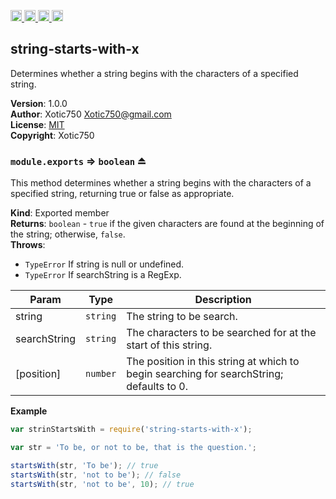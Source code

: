 <a href="https://travis-ci.org/Xotic750/string-starts-with-x"
   title="Travis status">
<img
   src="https://travis-ci.org/Xotic750/string-starts-with-x.svg?branch=master"
   alt="Travis status" height="18"/>
</a>
<a href="https://david-dm.org/Xotic750/string-starts-with-x"
   title="Dependency status">
<img src="https://david-dm.org/Xotic750/string-starts-with-x.svg"
   alt="Dependency status" height="18"/>
</a>
<a href="https://david-dm.org/Xotic750/string-starts-with-x#info=devDependencies"
   title="devDependency status">
<img src="https://david-dm.org/Xotic750/string-starts-with-x/dev-status.svg"
   alt="devDependency status" height="18"/>
</a>
<a href="https://badge.fury.io/js/string-starts-with-x" title="npm version">
<img src="https://badge.fury.io/js/string-starts-with-x.svg"
   alt="npm version" height="18"/>
</a>
<a name="module_string-starts-with-x"></a>

## string-starts-with-x
Determines whether a string begins with the characters of a specified string.

**Version**: 1.0.0  
**Author**: Xotic750 <Xotic750@gmail.com>  
**License**: [MIT](&lt;https://opensource.org/licenses/MIT&gt;)  
**Copyright**: Xotic750  
<a name="exp_module_string-starts-with-x--module.exports"></a>

### `module.exports` ⇒ <code>boolean</code> ⏏
This method determines whether a string begins with the characters of a
specified string, returning true or false as appropriate.

**Kind**: Exported member  
**Returns**: <code>boolean</code> - `true` if the given characters are found at the beginning
 of the string; otherwise, `false`.  
**Throws**:

- <code>TypeError</code> If string is null or undefined.
- <code>TypeError</code> If searchString is a RegExp.


| Param | Type | Description |
| --- | --- | --- |
| string | <code>string</code> | The string to be search. |
| searchString | <code>string</code> | The characters to be searched for at the start  of this string. |
| [position] | <code>number</code> | The position in this string at which to begin  searching for searchString; defaults to 0. |

**Example**  
```js
var strinStartsWith = require('string-starts-with-x');

var str = 'To be, or not to be, that is the question.';

startsWith(str, 'To be'); // true
startsWith(str, 'not to be'); // false
startsWith(str, 'not to be', 10); // true
```
